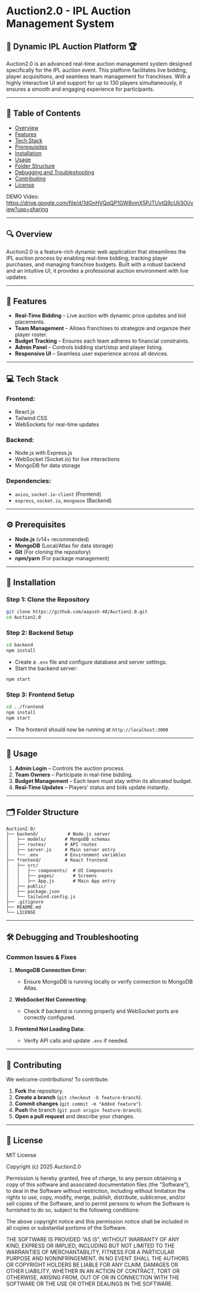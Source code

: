 # Auction2.0 - IPL Auction Management System 

## 🎉 Dynamic IPL Auction Platform 🏆

Auction2.0 is an advanced real-time auction management system designed specifically for the IPL auction event. This platform facilitates live bidding, player acquisitions, and seamless team management for franchises. With a highly interactive UI and support for up to 130 players simultaneously, it ensures a smooth and engaging experience for participants. 

---

## 📖 Table of Contents

- [Overview](#-overview)
- [Features](#-features)
- [Tech Stack](#-tech-stack)
- [Prerequisites](#-prerequisites)
- [Installation](#-installation)
- [Usage](#-usage)
- [Folder Structure](#-folder-structure)
- [Debugging and Troubleshooting](#-debugging-and-troubleshooting)
- [Contributing](#-contributing)
- [License](#-license)

DEMO Video: https://drive.google.com/file/d/1dGnHVQqQP1GW8vmX5PJTUvtQ9cUli3Oj/view?usp=sharing

---

## 🔍 Overview
Auction2.0 is a feature-rich dynamic web application that streamlines the IPL auction process by enabling real-time bidding, tracking player purchases, and managing franchise budgets. Built with a robust backend and an intuitive UI, it provides a professional auction environment with live updates.

---

## 🌟 Features

- **Real-Time Bidding** – Live auction with dynamic price updates and bid placements.
- **Team Management** – Allows franchises to strategize and organize their player roster.
- **Budget Tracking** – Ensures each team adheres to financial constraints.
- **Admin Panel** – Controls bidding start/stop and player listing.
- **Responsive UI** – Seamless user experience across all devices.

---

## 💻 Tech Stack

### Frontend:
- React.js
- Tailwind CSS
- WebSockets for real-time updates

### Backend:
- Node.js with Express.js
- WebSocket (Socket.io) for live interactions
- MongoDB for data storage

### Dependencies:
- `axios`, `socket.io-client` (Frontend)
- `express`, `socket.io`, `mongoose` (Backend)

---

## ⚙️ Prerequisites

- **Node.js** (v14+ recommended)
- **MongoDB** (Local/Atlas for data storage)
- **Git** (For cloning the repository)
- **npm/yarn** (For package management)

---

## 🔧 Installation

### Step 1: Clone the Repository
```bash
git clone https://github.com/aayush-48/Auction2.0.git
cd Auction2.0
```

### Step 2: Backend Setup
```bash
cd backend
npm install
```
- Create a `.env` file and configure database and server settings.
- Start the backend server:
```bash
npm start
```

### Step 3: Frontend Setup
```bash
cd ../frontend
npm install
npm start
```

- The frontend should now be running at `http://localhost:3000`

---

## 🚀 Usage

1. **Admin Login** – Controls the auction process.
2. **Team Owners** – Participate in real-time bidding.
3. **Budget Management** – Each team must stay within its allocated budget.
4. **Real-Time Updates** – Players’ status and bids update instantly.

---

## 🗂 Folder Structure
```
Auction2.0/
├── backend/           # Node.js server
│   ├── models/       # MongoDB schemas
│   ├── routes/       # API routes
│   ├── server.js     # Main server entry
│   └── .env          # Environment variables
├── frontend/         # React frontend
│   ├── src/
│   │   ├── components/  # UI Components
│   │   ├── pages/       # Screens
│   │   ├── App.js       # Main App entry
│   ├── public/
│   ├── package.json
│   └── tailwind.config.js
├── .gitignore
├── README.md
└── LICENSE
```

---

## 🛠 Debugging and Troubleshooting

### Common Issues & Fixes

1. **MongoDB Connection Error:**
   - Ensure MongoDB is running locally or verify connection to MongoDB Atlas.

2. **WebSocket Not Connecting:**
   - Check if backend is running properly and WebSocket ports are correctly configured.

3. **Frontend Not Loading Data:**
   - Verify API calls and update `.env` if needed.

---

## 🤝 Contributing

We welcome contributions! To contribute:

1. **Fork** the repository.
2. **Create a branch** (`git checkout -b feature-branch`).
3. **Commit changes** (`git commit -m "Added feature"`).
4. **Push** the branch (`git push origin feature-branch`).
5. **Open a pull request** and describe your changes.

---

## 📜 License

MIT License

Copyright (c) 2025 Auction2.0

Permission is hereby granted, free of charge, to any person obtaining a copy of this software and associated documentation files (the "Software"), to deal in the Software without restriction, including without limitation the rights to use, copy, modify, merge, publish, distribute, sublicense, and/or sell copies of the Software, and to permit persons to whom the Software is furnished to do so, subject to the following conditions:

The above copyright notice and this permission notice shall be included in all copies or substantial portions of the Software.

THE SOFTWARE IS PROVIDED "AS IS", WITHOUT WARRANTY OF ANY KIND, EXPRESS OR IMPLIED, INCLUDING BUT NOT LIMITED TO THE WARRANTIES OF MERCHANTABILITY, FITNESS FOR A PARTICULAR PURPOSE AND NONINFRINGEMENT. IN NO EVENT SHALL THE AUTHORS OR COPYRIGHT HOLDERS BE LIABLE FOR ANY CLAIM, DAMAGES OR OTHER LIABILITY, WHETHER IN AN ACTION OF CONTRACT, TORT OR OTHERWISE, ARISING FROM, OUT OF OR IN CONNECTION WITH THE SOFTWARE OR THE USE OR OTHER DEALINGS IN THE SOFTWARE.

